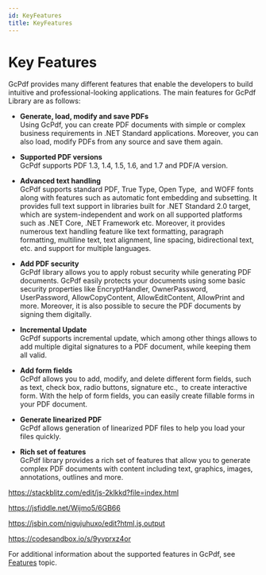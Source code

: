 ```yaml
---
id: KeyFeatures
title: KeyFeatures
---
```


**Key Features**
================

  
GcPdf provides many different features that enable the developers to build
intuitive and professional-looking applications. The main features for GcPdf
Library are as follows:

-   **Generate, load, modify and save PDFs**  
    Using GcPdf, you can create PDF documents with simple or complex business
    requirements in .NET Standard applications. Moreover, you can also load,
    modify PDFs from any source and save them again.




-   **Supported PDF versions**  
    GcPdf supports PDF 1.3, 1.4, 1.5, 1.6, and 1.7 and PDF/A version.

-   **Advanced text handling**  
    GcPdf supports standard PDF, True Type, Open Type,  and WOFF fonts along
    with features such as automatic font embedding and subsetting. It provides
    full text support in libraries built for .NET Standard 2.0 target, which are
    system-independent and work on all supported platforms such as .NET Core,
    .NET Framework etc. Moreover, it provides numerous text handling feature
    like text formatting, paragraph formatting, multiline text, text alignment,
    line spacing, bidirectional text, etc. and support for multiple languages.

-   **Add PDF security**  
    GcPdf library allows you to apply robust security while generating PDF
    documents. GcPdf easily protects your documents using some basic security
    properties like EncryptHandler, OwnerPassword, UserPassword,
    AllowCopyContent, AllowEditContent, AllowPrint and more. Moreover, it is
    also possible to secure the PDF documents by signing them digitally.  

-   **Incremental Update**  
    GcPdf supports incremental update, which among other things allows to add
    multiple digital signatures to a PDF document, while keeping them all valid.

-   **Add form fields**  
    GcPdf allows you to add, modify, and delete different form fields, such as
    text, check box, radio buttons, signature etc.,  to create interactive form.
    With the help of form fields, you can easily create fillable forms in your
    PDF document.

-   **Generate linearized PDF**  
    GcPdf allows generation of linearized PDF files to help you load your files
    quickly.

-   **Rich set of features**  
    GcPdf library provides a rich set of features that allow you to generate
    complex PDF documents with content including text, graphics, images,
    annotations, outlines and more.  
    
https://stackblitz.com/edit/js-2klkkd?file=index.html

https://jsfiddle.net/Wijmo5/6GB66

https://jsbin.com/nigujuhuxo/edit?html,js,output

https://codesandbox.io/s/9yvprxz4or

For additional information about the supported features in GcPdf, see
[Features](http://help.grapecity.com/gcdocs/gcpdf/onlinehelp/Features.html)
topic.
